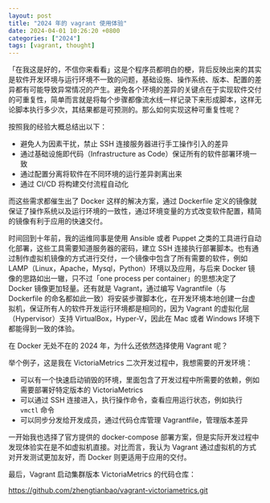 ```yaml
---
layout: post
title: "2024 年的 vagrant 使用体验"
date: 2024-04-01 10:26:20 +0800
categories: ["2024"]
tags: [vagrant, thought]
---
```


「在我这是好的，不信你来看看」这是个程序员都明白的梗，背后反映出来的其实是软件开发环境与运行环境不一致的问题，基础设施、操作系统、版本、配置的差异都有可能导致异常情况的产生。避免各个环境的差异的关键点在于实现软件交付的可重复性，简单而言就是将每个步骤都像流水线一样记录下来形成脚本，这样无论脚本执行多少次，其结果都是可预测的。那么如何实现这种可重复性呢？

按照我的经验大概总结出以下：

- 避免人为因素干扰，禁止 SSH 连接服务器进行手工操作引入的差异
- 通过基础设施即代码（Infrastructure as Code）保证所有的软件部署环境一致
- 通过配置分离将软件在不同环境的运行差异剥离出来
- 通过 CI/CD 将构建交付流程自动化

而这些需求都催生出了 Docker 这样的解决方案，通过 Dockerfile 定义的镜像就保证了操作系统以及运行环境的一致性，通过环境变量的方式改变软件配置，精简的镜像有利于应用的快速交付。

时间回到十年前，我的运维同事是使用 Ansible 或者 Puppet 之类的工具进行自动化部署，这些工具需要知道服务器的密码，建立 SSH 连接执行部署脚本。也有通过制作虚拟机镜像的方式进行交付，一个镜像中包含了所有需要的软件，例如 LAMP（Linux，Apache，Mysql，Python）环境以及应用，与后来 Docker 镜像的思路如出一辙，只不过「one process per container」的思想决定了 Docker 镜像更加轻量。还有就是 Vagrant，通过编写 Vagrantfile（与 Dockerfile 的命名都如此一致）将安装步骤脚本化，在开发环境本地创建一台虚拟机，保证所有人的软件开发运行环境都是相同的，因为 Vagrant 的虚拟化层（Hypervisor）支持 VirtualBox，Hyper-V，因此在 Mac 或者 Windows 环境下都能得到一致的体验。

在 Docker 无处不在的 2024 年，为什么还依然选择使用 Vagrant 呢？

举个例子，这是我在 VictoriaMetrics 二次开发过程中，我想需要的开发环境：

- 可以有一个快速启动销毁的环境，里面包含了开发过程中所需要的依赖，例如需要部署好特定版本的 
VictoriaMetrics
- 可以通过 SSH 连接进入，执行操作命令，查看应用运行状态，例如执行 `vmctl` 命令
- 可以同步分发给开发成员，通过代码仓库管理 Vagrantfile，管理版本差异

一开始我也选择了官方提供的 docker-compose 部署方案，但是实际开发过程中发现体验实在是不如虚拟机直接。对比而言，我认为 Vagrant 通过虚拟机的方式对开发测试更加友好，而 Docker 则更适用于应用的交付。

最后，Vagrant 启动集群版本 VictoriaMetrics 的代码仓库：

<https://github.com/zhengtianbao/vagrant-victoriametrics.git>
